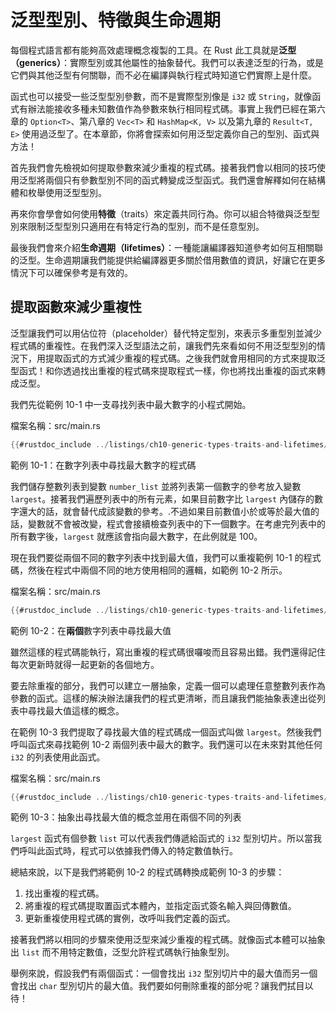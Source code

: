 # 泛型型別、特徵與生命週期

每個程式語言都有能夠高效處理概念複製的工具。在 Rust 此工具就是**泛型（generics）**：實際型別或其他屬性的抽象替代。我們可以表達泛型的行為，或是它們與其他泛型有何關聯，而不必在編譯與執行程式時知道它們實際上是什麼。

函式也可以接受一些泛型型別參數，而不是實際型別像是 `i32` 或 `String`，就像函式有辦法能接收多種未知數值作為參數來執行相同程式碼。事實上我們已經在第六章的 `Option<T>`、第八章的 `Vec<T>` 和 `HashMap<K, V>` 以及第九章的 `Result<T, E>` 使用過泛型了。在本章節，你將會探索如何用泛型定義你自己的型別、函式與方法！

首先我們會先檢視如何提取參數來減少重複的程式碼。接著我們會以相同的技巧使用泛型將兩個只有參數型別不同的函式轉變成泛型函式。我們還會解釋如何在結構體和枚舉使用泛型型別。

再來你會學會如何使用**特徵**（traits）來定義共同行為。你可以組合特徵與泛型型別來限制泛型型別只適用在有特定行為的型別，而不是任意型別。

最後我們會來介紹**生命週期（lifetimes）**：一種能讓編譯器知道參考如何互相關聯的泛型。生命週期讓我們能提供給編譯器更多關於借用數值的資訊，好讓它在更多情況下可以確保參考是有效的。

## 提取函數來減少重複性

泛型讓我們可以用佔位符（placeholder）替代特定型別，來表示多重型別並減少程式碼的重複性。在我們深入泛型語法之前，讓我們先來看如何不用泛型型別的情況下，用提取函式的方式減少重複的程式碼。之後我們就會用相同的方式來提取泛型函式！和你透過找出重複的程式碼來提取程式一樣，你也將找出重複的函式來轉成泛型。

我們先從範例 10-1 中一支尋找列表中最大數字的小程式開始。

<span class="filename">檔案名稱：src/main.rs</span>

```rust
{{#rustdoc_include ../listings/ch10-generic-types-traits-and-lifetimes/listing-10-01/src/main.rs:here}}
```

<span class="caption">範例 10-1：在數字列表中尋找最大數字的程式碼</span>

我們儲存整數列表到變數 `number_list` 並將列表第一個數字的參考放入變數 `largest`。接著我們遍歷列表中的所有元素，如果目前數字比 `largest` 內儲存的數字還大的話，就會替代成該變數的參考。.不過如果目前數值小於或等於最大值的話，變數就不會被改變，程式會接續檢查列表中的下一個數字。在考慮完列表中的所有數字後，`largest` 就應該會指向最大數字，在此例就是 100。

現在我們要從兩個不同的數字列表中找到最大值，我們可以重複範例 10-1 的程式碼，然後在程式中兩個不同的地方使用相同的邏輯，如範例 10-2 所示。

<span class="filename">檔案名稱：src/main.rs</span>

```rust
{{#rustdoc_include ../listings/ch10-generic-types-traits-and-lifetimes/listing-10-02/src/main.rs}}
```

<span class="caption">範例 10-2：在**兩個**數字列表中尋找最大值</span>

雖然這樣的程式碼能執行，寫出重複的程式碼很囉唆而且容易出錯。我們還得記住每次更新時就得一起更新的各個地方。

要去除重複的部分，我們可以建立一層抽象，定義一個可以處理任意整數列表作為參數的函式。這樣的解決辦法讓我們的程式更清晰，而且讓我們能抽象表達出從列表中尋找最大值這樣的概念。

在範例 10-3 我們提取了尋找最大值的程式碼成一個函式叫做 `largest`。然後我們呼叫函式來尋找範例 10-2 兩個列表中最大的數字。我們還可以在未來對其他任何 `i32` 的列表使用此函式。

<span class="filename">檔案名稱：src/main.rs</span>

```rust
{{#rustdoc_include ../listings/ch10-generic-types-traits-and-lifetimes/listing-10-03/src/main.rs:here}}
```

<span class="caption">範例 10-3：抽象出尋找最大值的概念並用在兩個不同的列表</span>

`largest` 函式有個參數 `list` 可以代表我們傳遞給函式的 `i32` 型別切片。所以當我們呼叫此函式時，程式可以依據我們傳入的特定數值執行。

總結來說，以下是我們將範例 10-2 的程式碼轉換成範例 10-3 的步驟：

1. 找出重複的程式碼。
2. 將重複的程式碼提取置函式本體內，並指定函式簽名輸入與回傳數值。
3. 更新重複使用程式碼的實例，改呼叫我們定義的函式。

接著我們將以相同的步驟來使用泛型來減少重複的程式碼。就像函式本體可以抽象出 `list` 而不用特定數值，泛型允許程式碼執行抽象型別。

舉例來說，假設我們有兩個函式：一個會找出 `i32` 型別切片中的最大值而另一個會找出 `char` 型別切片的最大值。我們要如何刪除重複的部分呢？讓我們拭目以待！
